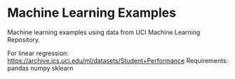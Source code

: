 # Machine Learning Examples
Machine learning examples using data from UCI Machine Learning Repository.

For linear regression: https://archive.ics.uci.edu/ml/datasets/Student+Performance
Requirements:
pandas
numpy
sklearn
